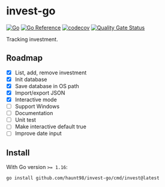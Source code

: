 # invest-go

[![Go](https://github.com/haunt98/invest-go/workflows/Go/badge.svg?branch=main)](https://github.com/haunt98/invest-go/actions)
[![Go Reference](https://pkg.go.dev/badge/github.com/haunt98/invest-go.svg)](https://pkg.go.dev/github.com/haunt98/invest-go)
[![codecov](https://codecov.io/gh/haunt98/invest-go/branch/main/graph/badge.svg?token=3TiLT94x7z)](https://codecov.io/gh/haunt98/invest-go)
[![Quality Gate Status](https://sonarcloud.io/api/project_badges/measure?project=haunt98_invest-go&metric=alert_status)](https://sonarcloud.io/summary/new_code?id=haunt98_invest-go)

Tracking investment.

## Roadmap

- [x] List, add, remove investment
- [x] Init database
- [x] Save database in OS path
- [x] Import/export JSON
- [x] Interactive mode
- [ ] Support Windows
- [ ] Documentation
- [ ] Unit test
- [ ] Make interactive default true
- [ ] Improve date input

## Install

With Go version `>= 1.16`:

```sh
go install github.com/haunt98/invest-go/cmd/invest@latest
```

